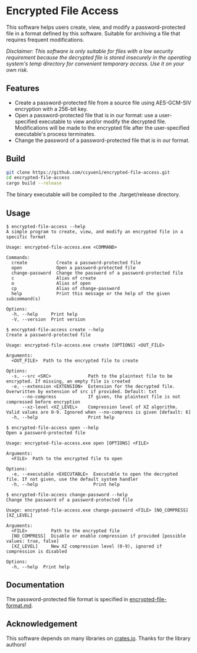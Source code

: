 # Encrypted File Access

This software helps users create, view, and modify a password-protected file in a format defined by this software. Suitable for archiving a file that requires frequent modifications.

*Disclaimer: This software is only suitable for files with a low security requirement because the decrypted file is stored insecurely in the operating system's temp directory for convenient temporary access. Use it on your own risk.*

## Features

- Create a password-protected file from a source file using AES-GCM-SIV encryption with a 256-bit key.
- Open a password-protected file that is in our format: use a user-specified executable to view and/or modify the decrypted file. Modifications will be made to the encrypted file after the user-specified executable's process terminates.
- Change the password of a password-protected file that is in our format.

## Build

```sh
git clone https://github.com/ccyuen1/encrypted-file-access.git
cd encrypted-file-access
cargo build --release
```

The binary executable will be compiled to the ./target/release directory.

## Usage

```text
$ encrypted-file-access --help
A simple program to create, view, and modify an encrypted file in a specific format

Usage: encrypted-file-access.exe <COMMAND>

Commands:
  create           Create a password-protected file
  open             Open a password-protected file
  change-password  Change the password of a password-protected file
  c                Alias of create
  o                Alias of open
  cp               Alias of change-password
  help             Print this message or the help of the given subcommand(s)

Options:
  -h, --help     Print help
  -V, --version  Print version
```

```text
$ encrypted-file-access create --help
Create a password-protected file

Usage: encrypted-file-access.exe create [OPTIONS] <OUT_FILE>

Arguments:
  <OUT_FILE>  Path to the encrypted file to create

Options:
  -s, --src <SRC>              Path to the plaintext file to be encrypted. If missing, an empty file is created
  -e, --extension <EXTENSION>  Extension for the decrypted file. Overwritten by extension of src if provided. Default: txt
      --no-compress            If given, the plaintext file is not compressed before encryption
      --xz-level <XZ_LEVEL>    Compression level of XZ algorithm. Valid values are 0-9. Ignored when --no-compress is given [default: 6]
  -h, --help                   Print help
```

```text
$ encrypted-file-access open --help
Open a password-protected file

Usage: encrypted-file-access.exe open [OPTIONS] <FILE>

Arguments:
  <FILE>  Path to the encrypted file to open

Options:
  -e, --executable <EXECUTABLE>  Executable to open the decrypted file. If not given, use the default system handler
  -h, --help                     Print help
```

```text
$ encrypted-file-access change-password --help
Change the password of a password-protected file

Usage: encrypted-file-access.exe change-password <FILE> [NO_COMPRESS] [XZ_LEVEL]

Arguments:
  <FILE>         Path to the encrypted file
  [NO_COMPRESS]  Disable or enable compression if provided [possible values: true, false]
  [XZ_LEVEL]     New XZ compression level (0-9), ignored if compression is disabled

Options:
  -h, --help  Print help
```

## Documentation

The password-protected file format is specified in [encrypted-file-format.md](encrypted-file-format.md).

## Acknowledgement

This software depends on many libraries on [crates.io](https://crates.io). Thanks for the library authors!
